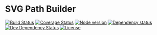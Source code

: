 # SVG Path Builder

[![Build Status](https://travis-ci.com/CalionVarduk/svg-path-builder.png?branch=master)](https://travis-ci.com/CalionVarduk/svg-path-builder)
[![Coverage Status](https://coveralls.io/repos/github/CalionVarduk/svg-path-builder/badge.svg)](https://coveralls.io/github/CalionVarduk/svg-path-builder)
[![Node version](https://img.shields.io/node/v/frlluc-svg-path-builder.svg?style=flat)](http://nodejs.org/download/)
[![Dependency status](https://david-dm.org/CalionVarduk/svg-path-builder/status.svg)](https://david-dm.org/CalionVarduk/svg-path-builder)
[![Dev Dependency Status](https://david-dm.org/CalionVarduk/svg-path-builder/dev-status.svg)](https://david-dm.org/CalionVarduk/svg-path-builder?type=dev)
[![License](https://img.shields.io/github/license/mashape/apistatus.svg)](https://github.com/CalionVarduk/svg-path-builder/blob/master/LICENSE)